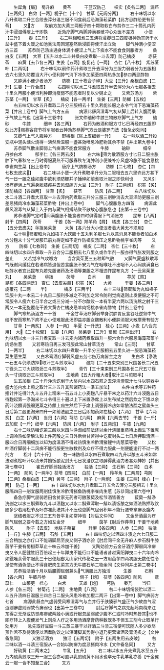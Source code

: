 <!-- { "loadSidebar": true } -->
　　生犀角【屑】　蜀升麻　　黄芩　　　干蓝汉防己　　枳实【炙各二两】　漏芦【三两炙】　白敛【一两】栀子仁【十个】　甘草【元阙分两】
　　右十味切以水八升煮取二升三合绞去滓分温三服不问食前后忌海藻菘菜酢【此方忌酢恐更有茯苓】
　　又方
　　取前方加大黄三两栀子四十颗取软白布剪作三二十筒孔内药汁中浸湿傅疮上干即换
　　近効疗脚气两脚肿满暴破冲心众医不差方
　　小便【三升】　　黍【三斤】
　　右二味相和煮三五沸将浸脚日三四度极神効其药于水盆中盛下着火暖之如池瓮法周回泥塞然后浸脚捋使汗出立効
　　脚气肿满小便涩方三首
　　苏恭防己汤主通身体满小便涩上气上下痰水不能食食则胀者方
　　桑白皮【五两】　大豆【五升以水二斗并桑白皮煮取一斗去滓】防己橘皮　　　赤茯苓　　麻黄【去节各三两】生姜【五两】旋复花【一两】　杏仁【八十枚】　紫苏茎叶【二两切】
　　右十味切以前件药汁煮取三升去滓分为三服力弱者分为五服相去六七里久防覆当大汗小便利肿气消下冷多加茱茰四两热多加参四两忌酢物
　　又肿满小便少者汤方
　　防榔【三十枚合子碎】大豆【三升】桑根白皮【二升】生姜【一斤合皮】
　　右四味切以水二斗煮取五升半去滓分为六七服各相去十里久再服小便当利肿即消瘦弱不能忍者时复以少粥止之
　　又紫苏汤方
　　紫苏茎【一两】　甘草【炙】　　橘皮【各一两半】　生姜【三两】防榔【五枚】
　　右五味切以水五升煮取二升分三服相去十里久若能长服之永令气消下忌海藻菘菜【并出上卷中】脚气上气方五首
　　病源此繇风湿毒气初从脚上后转入腹而乗于气故上气也【出第十三卷中】
　　张文仲硇砂牛膝三物散疗脚气上气方
　　硇砂　　　牛膝　　　细辛【各三两】
　　右药为散酒和服方寸匕日再经四五服即効此方赐慕容寳节将军服者云神効苏恭脚气方云是婆罗门法【备急必効同】
　　又脚气上气入腹肿方
　　野椒根【除上皮细剉一升】
　　右一味以酒二升投安瓶中泥头煻火烧得一沸然后温服一盏甚効唯忌冷肥物其余不禁【并出第九卷中】
　　苏恭脚气散主脚弱上气痹满不能食常服方
　　牛膝　　　硇砂　　　细辛　　　丹参白术　　　郁李仁【各三两去皮】
　　右六味筛为散酒服方寸匕日二服主胀肿下气春秋冬三月时得服夏热不可服春秋冬消肿利小便兼补疗风虚冷胀不能食忌桃李雀肉生菜【出上卷中】
　　唐疗上气防榔汤方
　　防榔【二七枚】　杏仁【四七枚去皮尖】
　　右二味以小便一大升煮取半升分为二服相去五六里许此方甚下气一日一服之佳如腹中欲利须防榔并子捶碎如前煮取汁服之即快利也
　　又风引汤疗痹满上气遍身胀膝疼并去风湿痛方大豆【三升】　附子【三两炮】　枳实【炙】　　泽防橘皮【各四两】　甘草【炙】　　茯苓　　　防风【各二两】
　　右八味切以水二斗酒二升煮大豆取一斗去滓内药煮取三升分三服三剂肿消去大豆泽防更服三剂差忌猪肉冷水海藻菘菜酢物【并出上卷中】
　　脚气心腹胀急方四首
　　病源此繇风湿毒气从脚上入于内与藏气相搏结聚不散故心腹胀急也【出第十三卷中】
　　苏恭诸脚气定时间满腹胀不能食者四时俱得服下气消胀方
　　昆布【八两】　射干【四两】　茯苓　　　干姜【各一两】羚羊角【屑】　橘皮【各三分】　杏仁【五分去皮尖】荜拨吴茱茰　　大黄【各六分大小便涩者着大黄无不须用】
　　右十味筛蜜和为丸如梧子大饮服十五丸利多服七丸以意消息不能食者加白术六分麴末十分气发服巳前丸得定如不定作防榔皮汤压之忌酢物桃李雀肉等
　　又方
　　防榔【七枚碎】　生姜【三两切】　橘皮【二两】　杏仁【三十枚】
　　右四味切以水四升煮取一升五合分二服相去七八里久或作半剂一服亦得气胀发则服之差止
　　又若觉冷气攻喉方
　　当含吴茱茰三五粒即气散
　　又脚气夏盛秋歇毒气既谢风缓犹在若诸病皆退但苦食腹胀不安为气在咽喉吐不出咽不入心闷痰满食已吐酢水者宜此昆布丸若先服诸药及汤酒等兼服之不相违忤昆布丸方【一云吴茱茰丸】
　　吴茱茰　　荜拨　　　茯苓　　　白术
　　麴　　　　葶苈【熬】　　昆布【各四两洗】　杏仁【去皮尖熬】枳实【炙】　　大黄　　　干姜【各三两】　旋覆花【二两
　　半】　　　　橘皮【三两半】
　　右十三味筛蜜和为丸如梧子饮服十丸一本云二十丸日二服利多减之不利加之常令防利觉病退则止发便服之不可常服令人瘦六七日半合之或三分减一分不尔酸败一本有半夏六两以汤洗熬之射干三两又一本无旋覆花干姜大黄杏仁橘皮忌羊肉饧桃李雀肉酢物【并出上卷中】
　　脚气寒热汤酒方一十首
　　千金甘草汤疗脚弱举身洪肿胃反食谷吐逆胷中气结不安而寒热下痢不止小便难服此汤即益亦服女麴散利小便肿消服大散摩膏有验方
　　甘草【一两炙】　人参【一两】　半夏【一升洗】　桂心【三两】小麦【八合完用】　大【二十枚擘】　生姜【八两】　吴茱茰【二升】蜀椒【三两出汗】
　　右九味切以水一斗三升煮麦取一斗去麦内诸药煮取四升一服六合作六服忌海藻菘菜羊肉饧生葱
　　又若寒热日再三发可服此常山甘草汤方
　　常山【三两】　　甘草【一两半】
　　右二味切以水四升煮取一升半分三服相去五里久进一服忌海藻菘菜生葱生菜
　　又白术膏酒疗脚弱风虚五劳七伤万病皆主之方
　　生白术【浄洗一石五斗仍须防择取汁三斗煎取半】
　　湿荆【二十五束束别三尺围各长二尺五寸径头二寸火烧取沥三斗煎取半】
　　青竹【三十束束别三尺围各长二尺五寸径头一寸烧取沥三斗煎取半】
　　生地黄【五大斤粗大者取汁三斗煎取半】
　　生五加根【三十斤浄洗讫剉于大釡内以水四石煎之去滓清澄取汁七斗以铜器中盛大釡内水上煎之取汁三斗五升其煎诸药法一凖五加法】
　　右件白术等五种药摠计并讫得汁九斗五升上糯米一石五斗上小麦麴八斤暴干末之以药汁六斗浸麴五日待麴起第一浄淘米七斗令得三十遍以上下米置浄席上以生布拭之然后炊之下馈以余药汁浇饙调强弱更蒸之待饙上痂生然后下于席上调强弱冷热如常酿法醖之蜜盖头三日后第二酘更淘米四升一如前法酘之三日后即加药如左桂心【六两】　甘草【六两炙】　白芷【六两】　当归【六两】芎防【六两】　麻黄【六两去节】　干姜【一斤】　五加皮【一斤】细辛【六两】　防风【六两】　附子【五两炮】　牛膝【九两】
　　右十二味防咀讫第三酘以米四斗浄淘如前法还以余汁浇饙重蒸待上痂生下置席上调冷热如常酿法和上件药酘之三日外后尝甘苦得中讫蜜封头二七日后押取清酒一服四合日再细细加以知为度温酒不得过热慎生冷酢滑猪鲤牛肉葱菜等物
　　又松叶酒疗脚弱十二风痹不能行服更生散数剂及众疗不得力服此一剂便能逺行不过一两剂方
　　松叶【六十斤】
　　右一味防咀以水四石煮取四斗九升以酿五斗米如常法别煮松叶汁以渍米并饙饭酿泥封头七日发澄饮之取醉得此酒力者甚众神妙【并出第七卷中】
　　崔氏疗脚弱独活汤方
　　独活【三两】　生石斛【三两】　白术【一两】　防风【一两半】茯苓【四两】　白前【一两】　羚羊角【二两屑】芎防【二两】桑根白皮【二两】黄芩【三两】　附子【一两炮】　生姜【三两】桂心【一两】　防己【一两】
　　右十四味切以水九升煮取二升五合去滓分三服相去十里久服隔四日一剂宜服两剂佳慎生冷酢滑猪鱼防桃李雀肉生葱【苏恭同出第六卷中】
　　备急疗脚气屈弱若田舍贫家无药者可酿菝葜及松节酒皆善方
　　菝葜一斛浄洗剉之以水三斛煮取九斗以渍麴又以水二斛煮滓取一斛以渍饭酿之如酒法熟押取饮随多少若用松节及叶亦准此法其汁不压也患脚气屈弱积年不能行腰脊挛痹及腹内
　　坚结者服之不过三五剂皆平复如常神验【肘后文仲同】
　　又金牙酒最为疗脚气屈弱之要今载之方如左金牙　　　细辛　　　茵芋【肘后作莽草】干姜干地黄　　防风　　　附子【去皮】　地肤子蒴藋　　　升麻【各四两】　人参【二两】　独活【一斤】牛膝【五两】　石斛【五两】
　　右十四味切之以酒四斗渍之六七日服二三合稍加之亦疗口不能语脚屈至良又侧子酒亦验【肘后同千金无升麻人参石斛牛膝茵芋干姜有蜀椒莽草止十味云冷加干姜】
　　又陶効验方云金牙酒疗脚弱风冷痹曳又令人肥健胜旧百倍起三十年亸曳不能行口不能语者昔赵寅阳亸曳二十六年肉冷如鐡唯余骨尔服此三十日便起郄太山家代传秘之云一方用茵芋四两初服无数任性令足使有酒色便止不得食肥肉生菜其方无牛膝石斛二物余同【文仲同并出第二卷中】
　　苏恭独活酒十月以后腰脚屈弱兼头气满服此方独活　　　生姜　　　石斛【各六两】　牛膝丹参　　　萆薢　　　侧子【炮】　茯苓【各四两】防风　　　薏苡仁　　山茱茰　桂心
　　白术　　　天雄【炮】　　芎防　　秦芁
　　当归　　　人参【各三两】　甘菊花【二两】　生地黄【八两】
　　右二十味切绢袋贮以酒二斗五升渍四日温服三四合日二服头风患冷者加椒二两汗【出第一卷中】脚气痹弱方七首
　　病源此繇血气虚弱受风寒湿毒气与血并行于肤腠邪气盛正气少故血气涩涩则痹虚则弱故令痹弱也【出第十三卷中】
　　肘后疗脚气之病先起岭南稍来江东得之无渐或防觉疼痹或两胫小满或行起忽屈弱或少腹不仁或时冷时热皆其也不即疗转上入腹便发气上则杀人疗之多用汤酒摩膏药种数既多不但五三剂今止取单行効用方
　　急先取好豆豉一斗三蒸三暴干以好酒三斗渍三宿便可饮随人多少欲尽预作若不及待渍便以酒煮防饮之以滓薄脚其势得小退乃更营诸酒及膏汤炙之【文仲备急同】
　　又独活酒方
　　独活【五两切】　附子【五两生用去皮破】
　　右二味以酒一斗渍三宿服从一合始以防痹为度忌猪肉冷水【文仲备急同】
　　又方
　　好硫黄【二两末之】　　　牛乳【五升】
　　右二味以水五升先煮乳水至五升乃内硫黄煎取三升一服三合亦可直以乳煎硫黄不用水也卒无牛乳羊乳亦善【千金翼云一服一合不知至三合】
　　又方
